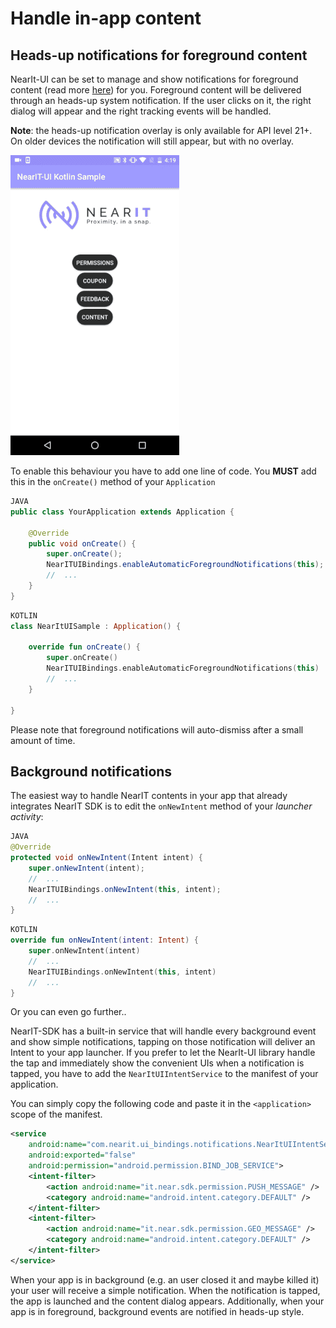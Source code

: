 # Handle in-app content

## Heads-up notifications for foreground content
NearIt-UI can be set to manage and show notifications for foreground content (read more [here](http://nearit-android.readthedocs.io/en/latest/in-app-content/))
for you. Foreground content will be delivered through an heads-up system notification. If the user clicks on it, the right dialog will appear and the right tracking events will be handled.

**Note**: the heads-up notification overlay is only available for API level 21+. On older devices the notification will still appear, but with no overlay.

![ranging_notif](images/feedback_request_success.gif)

To enable this behaviour you have to add one line of code.
You **MUST** add this in the `onCreate()` method of your `Application`

```java
JAVA
public class YourApplication extends Application {

    @Override
    public void onCreate() {
        super.onCreate();
        NearITUIBindings.enableAutomaticForegroundNotifications(this);
        //  ...
    }
}
```

```kotlin
KOTLIN
class NearItUISample : Application() {

    override fun onCreate() {
        super.onCreate()
        NearITUIBindings.enableAutomaticForegroundNotifications(this)
        //  ...
    }

}
```

Please note that foreground notifications will auto-dismiss after a small amount of time.

## Background notifications
The easiest way to handle NearIT contents in your app that already integrates NearIT SDK is to edit the `onNewIntent` method of your _launcher activity_:

```java
JAVA
@Override
protected void onNewIntent(Intent intent) {
    super.onNewIntent(intent);
    //  ...
    NearITUIBindings.onNewIntent(this, intent);
    //  ...
}
```

```kotlin
KOTLIN
override fun onNewIntent(intent: Intent) {
    super.onNewIntent(intent)
    //  ...
    NearITUIBindings.onNewIntent(this, intent)
    //  ...
}
```

Or you can even go further..

NearIT-SDK has a built-in service that will handle every background event and show simple notifications, tapping on those notification will deliver an Intent to your app launcher.
If you prefer to let the NearIt-UI library handle the tap and immediately show the convenient UIs when a notification is tapped, you have to add the `NearItUIIntentService` to the manifest of your application.

You can simply copy the following code and paste it in the `<application>` scope of the manifest.

```xml
<service
    android:name="com.nearit.ui_bindings.notifications.NearItUIIntentService"
    android:exported="false"
    android:permission="android.permission.BIND_JOB_SERVICE">
    <intent-filter>
        <action android:name="it.near.sdk.permission.PUSH_MESSAGE" />
        <category android:name="android.intent.category.DEFAULT" />
    </intent-filter>
    <intent-filter>
        <action android:name="it.near.sdk.permission.GEO_MESSAGE" />
        <category android:name="android.intent.category.DEFAULT" />
    </intent-filter>
</service>
```

When your app is in background (e.g. an user closed it and maybe killed it) your user will receive a simple notification. When the notification is tapped, the app is launched and the content dialog appears.
Additionally, when your app is in foreground, background events are notified in heads-up style.

